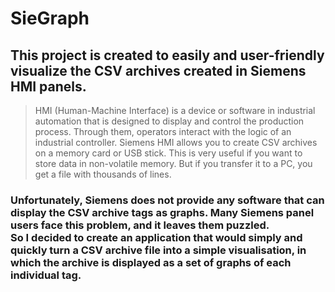 # SieGraph
## This project is created to easily and user-friendly visualize the CSV archives created in Siemens HMI panels.

> HMI (Human-Machine Interface) is a device or software in industrial automation that is designed to display and control the production process. Through them, operators interact with the logic of an industrial controller. 
> Siemens HMI allows you to create CSV archives on a memory card or USB stick. This is very useful if you want to store data in non-volatile memory. But if you transfer it to a PC, you get a file with thousands of lines. 

### Unfortunately, Siemens does not provide any software that can display the CSV archive tags as graphs. Many Siemens panel users face this problem, and it leaves them puzzled. <br> So I decided to create an application that would simply and quickly turn a CSV archive file into a simple visualisation, in which the archive is displayed as a set of graphs of each individual tag. 

